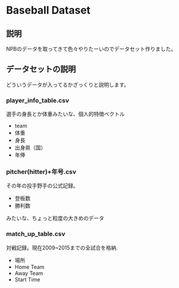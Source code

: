 # Baseball Dataset

## 説明
NPBのデータを取ってきて色々やりたーいのでデータセット作りました。

## データセットの説明

どういうデータが入ってるかざっくりと説明します。

### player_info_table.csv

選手の身長とか体重みたいな、個人的特徴ベクトル

+ team
+ 体重
+ 身長
+ 出身県（国）
+ 年俸

### pitcher(hitter)+年号.csv
その年の投手野手の公式記録。

+ 登板数
+ 勝利数

みたいな、ちょっと粒度の大きめのデータ

### match_up_table.csv

対戦記録。現在2009~2015までの全試合を格納.

* 場所
* Home Team
* Away Team
* Start Time
